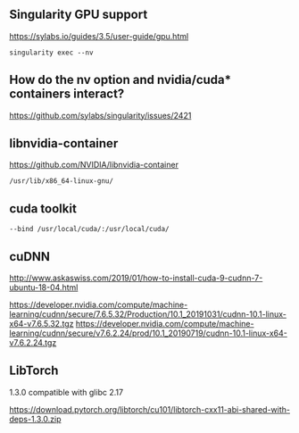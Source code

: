 ## Singularity GPU support

https://sylabs.io/guides/3.5/user-guide/gpu.html

```
singularity exec --nv
```

## How do the nv option and nvidia/cuda* containers interact?

https://github.com/sylabs/singularity/issues/2421

## libnvidia-container

https://github.com/NVIDIA/libnvidia-container

```
/usr/lib/x86_64-linux-gnu/
```

## cuda toolkit
```
--bind /usr/local/cuda/:/usr/local/cuda/
```

## cuDNN
http://www.askaswiss.com/2019/01/how-to-install-cuda-9-cudnn-7-ubuntu-18-04.html

https://developer.nvidia.com/compute/machine-learning/cudnn/secure/7.6.5.32/Production/10.1_20191031/cudnn-10.1-linux-x64-v7.6.5.32.tgz
https://developer.nvidia.com/compute/machine-learning/cudnn/secure/v7.6.2.24/prod/10.1_20190719/cudnn-10.1-linux-x64-v7.6.2.24.tgz

## LibTorch

1.3.0 compatible with glibc 2.17

https://download.pytorch.org/libtorch/cu101/libtorch-cxx11-abi-shared-with-deps-1.3.0.zip
